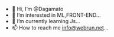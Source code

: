 - 👋 Hi, I’m @Dagamato
- 👀 I’m interested in ML,FRONT-END...
- 🌱 I’m currently learning Js...
- 📫 How to reach me info@webrun.net...

<!---
Dagamato/Dagamato is a ✨ special ✨ repository because its `README.md` (this file) appears on your GitHub profile.
You can click the Preview link to take a look at your changes.
--->
